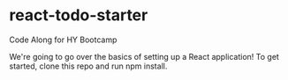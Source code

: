 # react-todo-starter
Code Along for HY Bootcamp 


We're going to go over the basics of setting up a React application! To get started, clone this repo and run npm install. 
